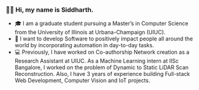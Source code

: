 ### 👋🏻 Hi, my name is Siddharth.

- 🎓 I am a graduate student pursuing a Master’s in Computer Science from the University of Illinois at Urbana-Champaign (UIUC).
- 🌇 I want to develop Software to positively impact people all around the world by incorporating automation in day-to-day tasks.
- 💻 Previously, I have worked on Co-authorship Network creation as a Research Assistant at UIUC. As a Machine Learning intern at IISc Bangalore, I worked on the problem of Dynamic to Static LiDAR Scan Reconstruction. Also, I have 3 years of experience building Full-stack Web Development, Computer Vision and IoT projects.
